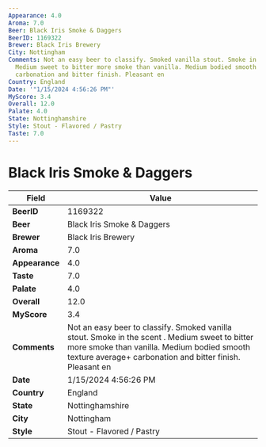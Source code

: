 ```yaml
---
Appearance: 4.0
Aroma: 7.0
Beer: Black Iris Smoke & Daggers
BeerID: 1169322
Brewer: Black Iris Brewery
City: Nottingham
Comments: Not an easy beer to classify. Smoked vanilla stout. Smoke in the scent .
  Medium sweet to bitter more smoke than vanilla. Medium bodied smooth texture average+
  carbonation and bitter finish. Pleasant en
Country: England
Date: '"1/15/2024 4:56:26 PM"'
MyScore: 3.4
Overall: 12.0
Palate: 4.0
State: Nottinghamshire
Style: Stout - Flavored / Pastry
Taste: 7.0
---
```


# Black Iris Smoke & Daggers

| Field         | Value |
|---------------|-------|
| **BeerID** | 1169322 |
| **Beer** | Black Iris Smoke & Daggers |
| **Brewer** | Black Iris Brewery |
| **Aroma** | 7.0 |
| **Appearance** | 4.0 |
| **Taste** | 7.0 |
| **Palate** | 4.0 |
| **Overall** | 12.0 |
| **MyScore** | 3.4 |
| **Comments** | Not an easy beer to classify. Smoked vanilla stout. Smoke in the scent . Medium sweet to bitter more smoke than vanilla. Medium bodied smooth texture average+ carbonation and bitter finish. Pleasant en |
| **Date** | 1/15/2024 4:56:26 PM |
| **Country** | England |
| **State** | Nottinghamshire |
| **City** | Nottingham |
| **Style** | Stout - Flavored / Pastry |
